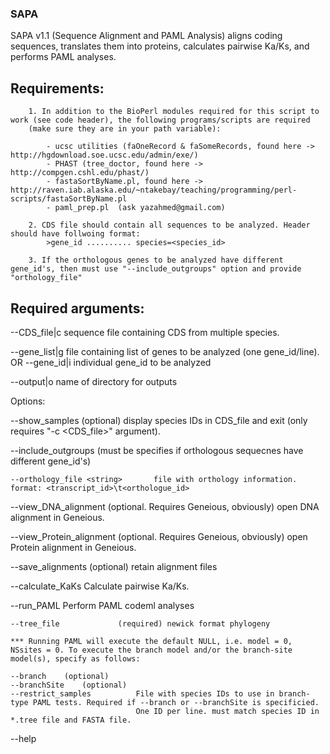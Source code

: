 ### SAPA

SAPA v1.1 (Sequence Alignment and PAML Analysis) aligns coding sequences, translates them into proteins, calculates pairwise Ka/Ks, and performs PAML analyses.

				
## Requirements:
		
		1. In addition to the BioPerl modules required for this script to work (see code header), the following programs/scripts are required 
		(make sure they are in your path variable):
			
			- ucsc utilities (faOneRecord & faSomeRecords, found here -> http://hgdownload.soe.ucsc.edu/admin/exe/)
			- PHAST (tree_doctor, found here -> http://compgen.cshl.edu/phast/)
			- fastaSortByName.pl, found here -> http://raven.iab.alaska.edu/~ntakebay/teaching/programming/perl-scripts/fastaSortByName.pl
			- paml_prep.pl  (ask yazahmed@gmail.com)

		2. CDS file should contain all sequences to be analyzed. Header should have follwoing format:
			>gene_id .......... species=<species_id>

		3. If the orthologous genes to be analyzed have different gene_id's, then must use "--include_outgroups" option and provide "orthology_file"

		
 ## Required arguments:

--CDS_file|c <string>				sequence file containing CDS from multiple species.

--gene_list|g <string>				file containing list of genes to be analyzed (one gene_id/line).
	OR
--gene_id|i <string>				individual gene_id to be analyzed
  
--output|o					name of directory for outputs 


  Options:

--show_samples					(optional) display species IDs in CDS_file and exit (only requires "-c <CDS_file>" argument).

--include_outgroups				(must be specifies if orthologous sequecnes have different gene_id's)

	--orthology_file <string>		file with orthology information. format: <transcript_id>\t<orthologue_id>


--view_DNA_alignment				(optional. Requires Geneious, obviously) open DNA alignment in Geneious.

--view_Protein_alignment			(optional. Requires Geneious, obviously) open Protein alignment in Geneious.

--save_alignments				(optional) retain alignment files

--calculate_KaKs				Calculate pairwise Ka/Ks.

--run_PAML					Perform PAML codeml analyses

	--tree_file				(required) newick format phylogeny
	
	*** Running PAML will execute the default NULL, i.e. model = 0, NSsites = 0. To execute the branch model and/or the branch-site model(s), specify as follows:

	--branch	(optional)
	--branchSite	(optional)	
	--restrict_samples			File with species IDs to use in branch-type PAML tests. Required if --branch or --branchSite is specificied. 
								One ID per line. must match species ID in *.tree file and FASTA file.

--help						

					
